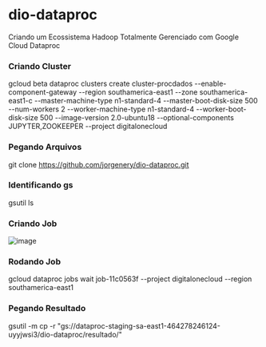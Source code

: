 # dio-dataproc
Criando um Ecossistema Hadoop Totalmente Gerenciado com Google Cloud Dataproc

### Criando Cluster
gcloud beta dataproc clusters create cluster-procdados --enable-component-gateway --region southamerica-east1 --zone southamerica-east1-c --master-machine-type n1-standard-4 --master-boot-disk-size 500 --num-workers 2 --worker-machine-type n1-standard-4 --worker-boot-disk-size 500 --image-version 2.0-ubuntu18 --optional-components JUPYTER,ZOOKEEPER --project digitalonecloud
### Pegando Arquivos
git clone https://github.com/jorgenery/dio-dataproc.git
### Identificando gs
gsutil ls
### Criando Job
![image](https://user-images.githubusercontent.com/28833671/124360532-d402dc00-dc00-11eb-8f38-577667f84ebd.png)
### Rodando Job
gcloud dataproc jobs wait job-11c0563f --project digitalonecloud --region southamerica-east1
### Pegando Resultado
gsutil -m cp -r "gs://dataproc-staging-sa-east1-464278246124-uyyjwsi3/dio-dataproc/resultado/"

